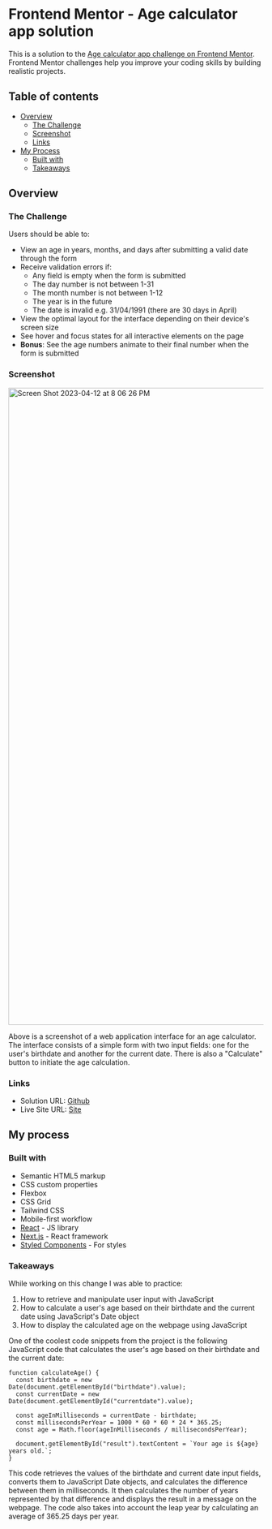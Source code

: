 # Frontend Mentor - Age calculator app solution

This is a solution to the [Age calculator app challenge on Frontend Mentor](https://www.frontendmentor.io/challenges/age-calculator-app-dF9DFFpj-Q). Frontend Mentor challenges help you improve your coding skills by building realistic projects. 

## Table of contents

- [Overview](#overview)
  - [The Challenge](#the-challenge)
  - [Screenshot](#screenshot)
  - [Links](#links)
- [My Process](#my-process)
  - [Built with](#built-with)
  - [Takeaways](#takeaways)


## Overview

### The Challenge

Users should be able to:

- View an age in years, months, and days after submitting a valid date through the form
- Receive validation errors if:
  - Any field is empty when the form is submitted
  - The day number is not between 1-31
  - The month number is not between 1-12
  - The year is in the future
  - The date is invalid e.g. 31/04/1991 (there are 30 days in April)
- View the optimal layout for the interface depending on their device's screen size
- See hover and focus states for all interactive elements on the page
- **Bonus**: See the age numbers animate to their final number when the form is submitted

### Screenshot

<img width="1256" alt="Screen Shot 2023-04-12 at 8 06 26 PM" src="https://user-images.githubusercontent.com/42332056/231612663-3426f03a-e1c2-4f17-ba2a-d5511ec165d4.png">

Above is a screenshot of a web application interface for an age calculator. The interface consists of a simple form with two input fields: one for the user's birthdate and another for the current date. There is also a "Calculate" button to initiate the age calculation.

### Links

- Solution URL: [Github](https://github.com/miabreu/Age-Calculator/blob/main/README.md)
- Live Site URL: [Site](https://symphonious-sable-9e51b7.netlify.app)

## My process

### Built with

- Semantic HTML5 markup
- CSS custom properties
- Flexbox
- CSS Grid
- Tailwind CSS
- Mobile-first workflow
- [React](https://reactjs.org/) - JS library
- [Next.js](https://nextjs.org/) - React framework
- [Styled Components](https://styled-components.com/) - For styles

### Takeaways

While working on this change I was able to practice:

1. How to retrieve and manipulate user input with JavaScript
2. How to calculate a user's age based on their birthdate and the current date using JavaScript's Date object
3. How to display the calculated age on the webpage using JavaScript

One of the coolest code snippets from the project is the following JavaScript code that calculates the user's age based on their birthdate and the current date:

```
function calculateAge() {
  const birthdate = new Date(document.getElementById("birthdate").value);
  const currentDate = new Date(document.getElementById("currentdate").value);

  const ageInMilliseconds = currentDate - birthdate;
  const millisecondsPerYear = 1000 * 60 * 60 * 24 * 365.25;
  const age = Math.floor(ageInMilliseconds / millisecondsPerYear);

  document.getElementById("result").textContent = `Your age is ${age} years old.`;
}
```

This code retrieves the values of the birthdate and current date input fields, converts them to JavaScript Date objects, and calculates the difference between them in milliseconds. It then calculates the number of years represented by that difference and displays the result in a message on the webpage. The code also takes into account the leap year by calculating an average of 365.25 days per year.
